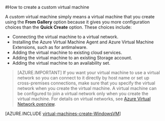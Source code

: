 <properties
	pageTitle="Create a custom virtual machine | Windows Azure"
	description="Learn how to create a custom virtual machine from the Azure Management Portal using the classic deployment model."
	services="virtual-machines"
	documentationCenter=""
	authors="cynthn"
	manager="timlt"
	editor="tysonn"
	tags="azure-service-management"/>

<tags
	ms.service="virtual-machines"
	ms.date="08/11/2015"
	wacn.date=""/>

#How to create a custom virtual machine
<!-- deleted by customization


[AZURE.INCLUDE [learn-about-deployment-models](../includes/learn-about-deployment-models-classic-include.md)] Resource Manager model.
 

-->

A *custom* virtual machine simply means a virtual machine that you create using the **From Gallery** option because it gives you more configuration choices than the **Quick Create** option. These choices include:

- Connecting the virtual machine to a virtual network.
- Installing the Azure Virtual Machine Agent and Azure Virtual Machine Extensions, such as for antimalware.
- Adding the virtual machine to existing cloud services.
- Adding the virtual machine to an existing Storage account.
- Adding the virtual machine to an availability set.

> [AZURE.IMPORTANT] If you want your virtual machine to use a virtual network so you can connect to it directly by host name or set up cross-premises connections, make sure that you specify the virtual network when you create the virtual machine. A virtual machine can be configured to join a virtual network only when you create the virtual machine. For details on virtual networks, see [Azure Virtual Network overview](/documentation/articles/virtual-networks-overview).

[AZURE.INCLUDE [virtual-machines-create-WindowsVM](../includes/virtual-machines-create-windowsvm.md)]
